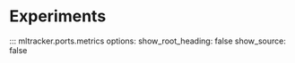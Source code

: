 # Experiments

::: mltracker.ports.metrics
    options:
      show_root_heading: false
      show_source: false
